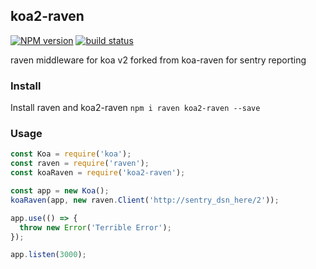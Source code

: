 ## koa2-raven
[![NPM version][npm-image]][npm-url]
[![build status][travis-image]][travis-url]

[npm-image]: https://img.shields.io/npm/v/koa2-raven.svg
[npm-url]: https://npmjs.org/package/koa2-raven
[travis-image]: https://img.shields.io/travis/scttcper/koa2-raven.svg
[travis-url]: https://travis-ci.org/scttcper/koa2-raven

raven middleware for koa v2 forked from koa-raven for sentry reporting

### Install
Install raven and koa2-raven
```npm i raven koa2-raven --save```

### Usage

```javascript
const Koa = require('koa');
const raven = require('raven');
const koaRaven = require('koa2-raven');

const app = new Koa();
koaRaven(app, new raven.Client('http://sentry_dsn_here/2'));

app.use(() => {
  throw new Error('Terrible Error');
});

app.listen(3000);
```
